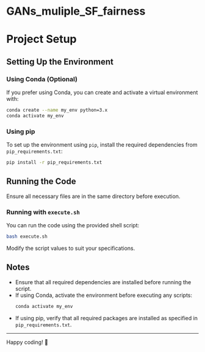 # GANs_muliple_SF_fairness
# Project Setup

## Setting Up the Environment

### Using Conda (Optional)
If you prefer using Conda, you can create and activate a virtual environment with:

```bash
conda create --name my_env python=3.x
conda activate my_env
```

### Using pip
To set up the environment using `pip`, install the required dependencies from `pip_requirements.txt`:

```bash
pip install -r pip_requirements.txt
```

## Running the Code
Ensure all necessary files are in the same directory before execution.

### Running with `execute.sh`
You can run the code using the provided shell script:

```bash
bash execute.sh
```

Modify the script values to suit your specifications.

## Notes
- Ensure that all required dependencies are installed before running the script.
- If using Conda, activate the environment before executing any scripts:
  ```bash
  conda activate my_env
  ```
- If using pip, verify that all required packages are installed as specified in `pip_requirements.txt`.

---

Happy coding! 🚀

